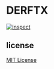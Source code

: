 # DERFTX

[![inspect](https://github.com/derftx/derftx.github.io/actions/workflows/inspect.yaml/badge.svg?event=pull_request)](https://github.com/derftx/derftx.github.io/actions/workflows/inspect.yaml)

## license

[MIT License][license]

[license]: https://github.com/derftx/derftx.github.io/blob/main/LICENSE
